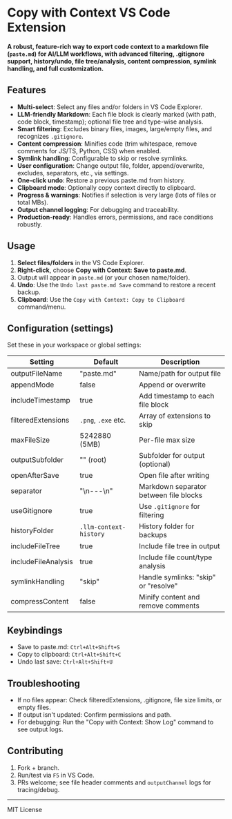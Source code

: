 # Copy with Context VS Code Extension

**A robust, feature-rich way to export code context to a markdown file (`paste.md`) for AI/LLM workflows, with advanced filtering, .gitignore support, history/undo, file tree/analysis, content compression, symlink handling, and full customization.**

## Features

- **Multi-select**: Select any files and/or folders in VS Code Explorer.
- **LLM-friendly Markdown**: Each file block is clearly marked (with path, code block, timestamp); optional file tree and type-wise analysis.
- **Smart filtering**: Excludes binary files, images, large/empty files, and recognizes `.gitignore`.
- **Content compression**: Minifies code (trim whitespace, remove comments for JS/TS, Python, CSS) when enabled.
- **Symlink handling**: Configurable to skip or resolve symlinks.
- **User configuration**: Change output file, folder, append/overwrite, excludes, separators, etc., via settings.
- **One-click undo**: Restore a previous paste.md from history.
- **Clipboard mode**: Optionally copy context directly to clipboard.
- **Progress & warnings**: Notifies if selection is very large (lots of files or total MBs).
- **Output channel logging**: For debugging and traceability.
- **Production-ready**: Handles errors, permissions, and race conditions robustly.

## Usage

1. **Select files/folders** in the VS Code Explorer.
2. **Right-click**, choose **Copy with Context: Save to paste.md**.
3. Output will appear in `paste.md` (or your chosen name/folder).
4. **Undo**: Use the `Undo last paste.md Save` command to restore a recent backup.
5. **Clipboard**: Use the `Copy with Context: Copy to Clipboard` command/menu.

## Configuration (settings)

Set these in your workspace or global settings:

| Setting                         | Default                 | Description                                 |
|----------------------------------|-------------------------|---------------------------------------------|
| outputFileName                   | "paste.md"              | Name/path for output file                   |
| appendMode                       | false                   | Append or overwrite                         |
| includeTimestamp                 | true                    | Add timestamp to each file block            |
| filteredExtensions               | `.png`, `.exe` etc.     | Array of extensions to skip                 |
| maxFileSize                      | 5242880 (5MB)           | Per-file max size                           |
| outputSubfolder                  | "" (root)               | Subfolder for output (optional)             |
| openAfterSave                    | true                    | Open file after writing                     |
| separator                        | "\n---\n"               | Markdown separator between file blocks      |
| useGitignore                     | true                    | Use `.gitignore` for filtering              |
| historyFolder                    | `.llm-context-history`  | History folder for backups                  |
| includeFileTree                  | true                    | Include file tree in output                 |
| includeFileAnalysis              | true                    | Include file count/type analysis            |
| symlinkHandling                  | "skip"                  | Handle symlinks: "skip" or "resolve"        |
| compressContent                  | false                   | Minify content and remove comments          |

## Keybindings

- Save to paste.md: `Ctrl+Alt+Shift+S`
- Copy to clipboard: `Ctrl+Alt+Shift+C`
- Undo last save: `Ctrl+Alt+Shift+U`

## Troubleshooting

- If no files appear: Check filteredExtensions, .gitignore, file size limits, or empty files.
- If output isn't updated: Confirm permissions and path.
- For debugging: Run the "Copy with Context: Show Log" command to see output logs.

## Contributing

1. Fork + branch.
2. Run/test via `F5` in VS Code.
3. PRs welcome; see file header comments and `outputChannel` logs for tracing/debug.

---

MIT License  